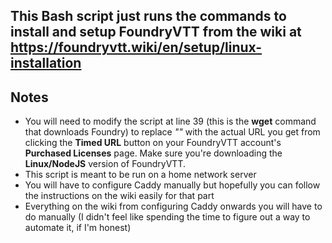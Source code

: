 ## This Bash script just runs the commands to install and setup FoundryVTT from the wiki at https://foundryvtt.wiki/en/setup/linux-installation

## Notes
- You will need to modify the script at line 39 (this is the **wget** command that downloads Foundry) to replace *"<download url>"* with the actual URL you get from clicking the **Timed URL** button on your FoundryVTT account's **Purchased Licenses** page. Make sure you're downloading the **Linux/NodeJS** version of FoundryVTT.
- This script is meant to be run on a home network server
- You will have to configure Caddy manually but hopefully you can follow the instructions on the wiki easily for that part
- Everything on the wiki from configuring Caddy onwards you will have to do manually (I didn't feel like spending the time to figure out a way to automate it, if I'm honest)